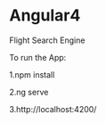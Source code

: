 # Angular4
Flight Search Engine

To run the App:

1.npm install

2.ng serve

3.http://localhost:4200/
